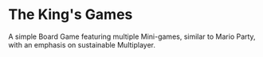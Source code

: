 # The King's Games

A simple Board Game featuring multiple Mini-games, similar to Mario Party, with an emphasis on sustainable Multiplayer.
